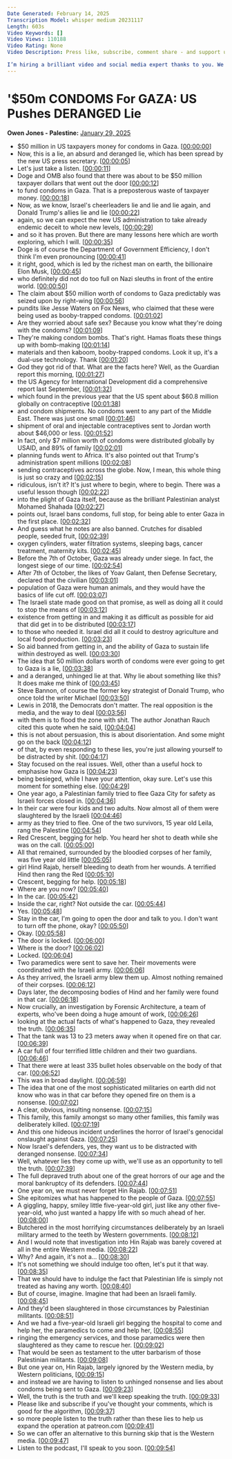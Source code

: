 ```yaml
---
Date Generated: February 14, 2025
Transcription Model: whisper medium 20231117
Length: 603s
Video Keywords: []
Video Views: 110188
Video Rating: None
Video Description: Press like, subscribe, comment share - and support us as we expand our challenge to our broken media here: https://www.patreon.com/owenjones84 

I’m hiring a brilliant video and social media expert thanks to you. We're doing new content on Instagram and TikTok to reach new bigger audiences with vital messages, like this: https://www.instagram.com/p/DE2safONK4z/ and https://www.instagram.com/p/DE4pheftCwt/
---
```


# '$50m CONDOMS For GAZA: US Pushes DERANGED Lie
**Owen Jones - Palestine:** [January 29, 2025](https://www.youtube.com/watch?v=TByKRymfiso)
*  $50 million in US taxpayers money for condoms in Gaza. [[00:00:00](https://www.youtube.com/watch?v=TByKRymfiso&t=0.0s)]
*  Now, this is a lie, an absurd and deranged lie, which has been spread by the new US press secretary. [[00:00:05](https://www.youtube.com/watch?v=TByKRymfiso&t=5.12s)]
*  Let's just take a listen. [[00:00:11](https://www.youtube.com/watch?v=TByKRymfiso&t=11.44s)]
*  Doge and OMB also found that there was about to be $50 million taxpayer dollars that went out the door [[00:00:12](https://www.youtube.com/watch?v=TByKRymfiso&t=12.48s)]
*  to fund condoms in Gaza. That is a preposterous waste of taxpayer money. [[00:00:18](https://www.youtube.com/watch?v=TByKRymfiso&t=18.080000000000002s)]
*  Now, as we know, Israel's cheerleaders lie and lie and lie again, and Donald Trump's allies lie and lie [[00:00:22](https://www.youtube.com/watch?v=TByKRymfiso&t=22.88s)]
*  again, so we can expect the new US administration to take already endemic deceit to whole new levels, [[00:00:29](https://www.youtube.com/watch?v=TByKRymfiso&t=29.44s)]
*  and so it has proven. But there are many lessons here which are worth exploring, which I will. [[00:00:35](https://www.youtube.com/watch?v=TByKRymfiso&t=35.68s)]
*  Doge is of course the Department of Government Efficiency, I don't think I'm even pronouncing [[00:00:41](https://www.youtube.com/watch?v=TByKRymfiso&t=41.04s)]
*  it right, good, which is led by the richest man on earth, the billionaire Elon Musk, [[00:00:45](https://www.youtube.com/watch?v=TByKRymfiso&t=45.6s)]
*  who definitely did not do too full on Nazi sleuths in front of the entire world. [[00:00:50](https://www.youtube.com/watch?v=TByKRymfiso&t=50.96s)]
*  The claim about $50 million worth of condoms to Gaza predictably was seized upon by right-wing [[00:00:56](https://www.youtube.com/watch?v=TByKRymfiso&t=56.24s)]
*  pundits like Jesse Waters on Fox News, who claimed that these were being used as booby-trapped condoms. [[00:01:02](https://www.youtube.com/watch?v=TByKRymfiso&t=62.4s)]
*  Are they worried about safe sex? Because you know what they're doing with the condoms? [[00:01:09](https://www.youtube.com/watch?v=TByKRymfiso&t=69.92s)]
*  They're making condom bombs. That's right. Hamas floats these things up with bomb-making [[00:01:14](https://www.youtube.com/watch?v=TByKRymfiso&t=74.16s)]
*  materials and then kaboom, booby-trapped condoms. Look it up, it's a dual-use technology. Thank [[00:01:20](https://www.youtube.com/watch?v=TByKRymfiso&t=80.72s)]
*  God they got rid of that. What are the facts here? Well, as the Guardian report this morning, [[00:01:27](https://www.youtube.com/watch?v=TByKRymfiso&t=87.44s)]
*  the US Agency for International Development did a comprehensive report last September, [[00:01:32](https://www.youtube.com/watch?v=TByKRymfiso&t=92.72s)]
*  which found in the previous year that the US spent about $60.8 million globally on contraceptive [[00:01:38](https://www.youtube.com/watch?v=TByKRymfiso&t=98.8s)]
*  and condom shipments. No condoms went to any part of the Middle East. There was just one small [[00:01:46](https://www.youtube.com/watch?v=TByKRymfiso&t=106.96s)]
*  shipment of oral and injectable contraceptives sent to Jordan worth about $46,000 or less. [[00:01:52](https://www.youtube.com/watch?v=TByKRymfiso&t=112.96s)]
*  In fact, only $7 million worth of condoms were distributed globally by USAID, and 89% of family [[00:02:01](https://www.youtube.com/watch?v=TByKRymfiso&t=121.67999999999999s)]
*  planning funds went to Africa. It's also pointed out that Trump's administration spent millions [[00:02:08](https://www.youtube.com/watch?v=TByKRymfiso&t=128.95999999999998s)]
*  sending contraceptives across the globe. Now, I mean, this whole thing is just so crazy and [[00:02:15](https://www.youtube.com/watch?v=TByKRymfiso&t=135.92s)]
*  ridiculous, isn't it? It's just where to begin, where to begin. There was a useful lesson though [[00:02:22](https://www.youtube.com/watch?v=TByKRymfiso&t=142.48s)]
*  into the plight of Gaza itself, because as the brilliant Palestinian analyst Mohamed Shahada [[00:02:27](https://www.youtube.com/watch?v=TByKRymfiso&t=147.44s)]
*  points out, Israel bans condoms, full stop, for being able to enter Gaza in the first place. [[00:02:32](https://www.youtube.com/watch?v=TByKRymfiso&t=152.79999999999998s)]
*  And guess what he notes are also banned. Crutches for disabled people, seeded fruit, [[00:02:39](https://www.youtube.com/watch?v=TByKRymfiso&t=159.44s)]
*  oxygen cylinders, water filtration systems, sleeping bags, cancer treatment, maternity kits. [[00:02:45](https://www.youtube.com/watch?v=TByKRymfiso&t=165.92000000000002s)]
*  Before the 7th of October, Gaza was already under siege. In fact, the longest siege of our time. [[00:02:54](https://www.youtube.com/watch?v=TByKRymfiso&t=174.88000000000002s)]
*  After 7th of October, the likes of Yoav Galant, then Defense Secretary, declared that the civilian [[00:03:01](https://www.youtube.com/watch?v=TByKRymfiso&t=181.68s)]
*  population of Gaza were human animals, and they would have the basics of life cut off. [[00:03:07](https://www.youtube.com/watch?v=TByKRymfiso&t=187.04s)]
*  The Israeli state made good on that promise, as well as doing all it could to stop the means of [[00:03:12](https://www.youtube.com/watch?v=TByKRymfiso&t=192.32s)]
*  existence from getting in and making it as difficult as possible for aid that did get in to be distributed [[00:03:17](https://www.youtube.com/watch?v=TByKRymfiso&t=197.6s)]
*  to those who needed it. Israel did all it could to destroy agriculture and local food production. [[00:03:23](https://www.youtube.com/watch?v=TByKRymfiso&t=203.28s)]
*  So aid banned from getting in, and the ability of Gaza to sustain life within destroyed as well. [[00:03:30](https://www.youtube.com/watch?v=TByKRymfiso&t=210.88000000000002s)]
*  The idea that 50 million dollars worth of condoms were ever going to get to Gaza is a lie, [[00:03:38](https://www.youtube.com/watch?v=TByKRymfiso&t=218.8s)]
*  and a deranged, unhinged lie at that. Why lie about something like this? It does make me think of [[00:03:45](https://www.youtube.com/watch?v=TByKRymfiso&t=225.28s)]
*  Steve Bannon, of course the former key strategist of Donald Trump, who once told the writer Michael [[00:03:50](https://www.youtube.com/watch?v=TByKRymfiso&t=230.8s)]
*  Lewis in 2018, the Democrats don't matter. The real opposition is the media, and the way to deal [[00:03:56](https://www.youtube.com/watch?v=TByKRymfiso&t=236.72s)]
*  with them is to flood the zone with shit. The author Jonathan Rauch cited this quote when he said, [[00:04:04](https://www.youtube.com/watch?v=TByKRymfiso&t=244.4s)]
*  this is not about persuasion, this is about disorientation. And some might go on the back [[00:04:12](https://www.youtube.com/watch?v=TByKRymfiso&t=252.32s)]
*  of that, by even responding to these lies, you're just allowing yourself to be distracted by shit. [[00:04:17](https://www.youtube.com/watch?v=TByKRymfiso&t=257.92s)]
*  Stay focused on the real issues. Well, other than a useful hock to emphasise how Gaza is [[00:04:23](https://www.youtube.com/watch?v=TByKRymfiso&t=263.28s)]
*  being besieged, while I have your attention, okay sure. Let's use this moment for something else. [[00:04:29](https://www.youtube.com/watch?v=TByKRymfiso&t=269.03999999999996s)]
*  One year ago, a Palestinian family tried to flee Gaza City for safety as Israeli forces closed in. [[00:04:36](https://www.youtube.com/watch?v=TByKRymfiso&t=276.55999999999995s)]
*  In their car were four kids and two adults. Now almost all of them were slaughtered by the Israeli [[00:04:46](https://www.youtube.com/watch?v=TByKRymfiso&t=286.88s)]
*  army as they tried to flee. One of the two survivors, 15 year old Leila, rang the Palestine [[00:04:54](https://www.youtube.com/watch?v=TByKRymfiso&t=294.56s)]
*  Red Crescent, begging for help. You heard her shot to death while she was on the call. [[00:05:00](https://www.youtube.com/watch?v=TByKRymfiso&t=300.4s)]
*  All that remained, surrounded by the bloodied corpses of her family, was five year old little [[00:05:05](https://www.youtube.com/watch?v=TByKRymfiso&t=305.44s)]
*  girl Hind Rajab, herself bleeding to death from her wounds. A terrified Hind then rang the Red [[00:05:10](https://www.youtube.com/watch?v=TByKRymfiso&t=310.4s)]
*  Crescent, begging for help. [[00:05:18](https://www.youtube.com/watch?v=TByKRymfiso&t=318.32s)]
*  Where are you now? [[00:05:40](https://www.youtube.com/watch?v=TByKRymfiso&t=340.4s)]
*  In the car. [[00:05:42](https://www.youtube.com/watch?v=TByKRymfiso&t=342.4s)]
*  Inside the car, right? Not outside the car. [[00:05:44](https://www.youtube.com/watch?v=TByKRymfiso&t=344.4s)]
*  Yes. [[00:05:48](https://www.youtube.com/watch?v=TByKRymfiso&t=348.4s)]
*  Stay in the car, I'm going to open the door and talk to you. I don't want to turn off the phone, okay? [[00:05:50](https://www.youtube.com/watch?v=TByKRymfiso&t=350.4s)]
*  Okay. [[00:05:58](https://www.youtube.com/watch?v=TByKRymfiso&t=358.4s)]
*  The door is locked. [[00:06:00](https://www.youtube.com/watch?v=TByKRymfiso&t=360.4s)]
*  Where is the door? [[00:06:02](https://www.youtube.com/watch?v=TByKRymfiso&t=362.4s)]
*  Locked. [[00:06:04](https://www.youtube.com/watch?v=TByKRymfiso&t=364.4s)]
*  Two paramedics were sent to save her. Their movements were coordinated with the Israeli army. [[00:06:06](https://www.youtube.com/watch?v=TByKRymfiso&t=366.4s)]
*  As they arrived, the Israeli army blew them up. Almost nothing remained of their corpses. [[00:06:12](https://www.youtube.com/watch?v=TByKRymfiso&t=372.4s)]
*  Days later, the decomposing bodies of Hind and her family were found in that car. [[00:06:18](https://www.youtube.com/watch?v=TByKRymfiso&t=378.4s)]
*  Now crucially, an investigation by Forensic Architecture, a team of experts, who've been doing a huge amount of work, [[00:06:26](https://www.youtube.com/watch?v=TByKRymfiso&t=386.4s)]
*  looking at the actual facts of what's happened to Gaza, they revealed the truth. [[00:06:35](https://www.youtube.com/watch?v=TByKRymfiso&t=395.4s)]
*  That the tank was 13 to 23 meters away when it opened fire on that car. [[00:06:39](https://www.youtube.com/watch?v=TByKRymfiso&t=399.4s)]
*  A car full of four terrified little children and their two guardians. [[00:06:46](https://www.youtube.com/watch?v=TByKRymfiso&t=406.4s)]
*  That there were at least 335 bullet holes observable on the body of that car. [[00:06:52](https://www.youtube.com/watch?v=TByKRymfiso&t=412.4s)]
*  This was in broad daylight. [[00:06:59](https://www.youtube.com/watch?v=TByKRymfiso&t=419.4s)]
*  The idea that one of the most sophisticated militaries on earth did not know who was in that car before they opened fire on them is a nonsense. [[00:07:02](https://www.youtube.com/watch?v=TByKRymfiso&t=422.4s)]
*  A clear, obvious, insulting nonsense. [[00:07:15](https://www.youtube.com/watch?v=TByKRymfiso&t=435.4s)]
*  This family, this family amongst so many other families, this family was deliberately killed. [[00:07:19](https://www.youtube.com/watch?v=TByKRymfiso&t=439.4s)]
*  And this one hideous incident underlines the horror of Israel's genocidal onslaught against Gaza. [[00:07:25](https://www.youtube.com/watch?v=TByKRymfiso&t=445.4s)]
*  Now Israel's defenders, yes, they want us to be distracted with deranged nonsense. [[00:07:34](https://www.youtube.com/watch?v=TByKRymfiso&t=454.4s)]
*  Well, whatever lies they come up with, we'll use as an opportunity to tell the truth. [[00:07:39](https://www.youtube.com/watch?v=TByKRymfiso&t=459.4s)]
*  The full depraved truth about one of the great horrors of our age and the moral bankruptcy of its defenders. [[00:07:44](https://www.youtube.com/watch?v=TByKRymfiso&t=464.4s)]
*  One year on, we must never forget Hin Rajab. [[00:07:51](https://www.youtube.com/watch?v=TByKRymfiso&t=471.4s)]
*  She epitomizes what has happened to the people of Gaza. [[00:07:55](https://www.youtube.com/watch?v=TByKRymfiso&t=475.4s)]
*  A giggling, happy, smiley little five-year-old girl, just like any other five-year-old, who just wanted a happy life with so much ahead of her. [[00:08:00](https://www.youtube.com/watch?v=TByKRymfiso&t=480.4s)]
*  Butchered in the most horrifying circumstances deliberately by an Israeli military armed to the teeth by Western governments. [[00:08:12](https://www.youtube.com/watch?v=TByKRymfiso&t=492.4s)]
*  And I would note that investigation into Hin Rajab was barely covered at all in the entire Western media. [[00:08:22](https://www.youtube.com/watch?v=TByKRymfiso&t=502.4s)]
*  Why? And again, it's not a... [[00:08:30](https://www.youtube.com/watch?v=TByKRymfiso&t=510.4s)]
*  It's not something we should indulge too often, let's put it that way. [[00:08:35](https://www.youtube.com/watch?v=TByKRymfiso&t=515.4s)]
*  That we should have to indulge the fact that Palestinian life is simply not treated as having any worth. [[00:08:40](https://www.youtube.com/watch?v=TByKRymfiso&t=520.4s)]
*  But of course, imagine. Imagine that had been an Israeli family. [[00:08:45](https://www.youtube.com/watch?v=TByKRymfiso&t=525.4s)]
*  And they'd been slaughtered in those circumstances by Palestinian militants. [[00:08:51](https://www.youtube.com/watch?v=TByKRymfiso&t=531.4s)]
*  And we had a five-year-old Israeli girl begging the hospital to come and help her, the paramedics to come and help her, [[00:08:55](https://www.youtube.com/watch?v=TByKRymfiso&t=535.4s)]
*  ringing the emergency services, and those paramedics were then slaughtered as they came to rescue her. [[00:09:02](https://www.youtube.com/watch?v=TByKRymfiso&t=542.4s)]
*  That would be seen as testament to the utter barbarism of those Palestinian militants. [[00:09:08](https://www.youtube.com/watch?v=TByKRymfiso&t=548.4s)]
*  But one year on, Hin Rajab, largely ignored by the Western media, by Western politicians, [[00:09:15](https://www.youtube.com/watch?v=TByKRymfiso&t=555.4s)]
*  and instead we are having to listen to unhinged nonsense and lies about condoms being sent to Gaza. [[00:09:23](https://www.youtube.com/watch?v=TByKRymfiso&t=563.4s)]
*  Well, the truth is the truth and we'll keep speaking the truth. [[00:09:33](https://www.youtube.com/watch?v=TByKRymfiso&t=573.4s)]
*  Please like and subscribe if you've thought your comments, which is good for the algorithm, [[00:09:37](https://www.youtube.com/watch?v=TByKRymfiso&t=577.4s)]
*  so more people listen to the truth rather than these lies to help us expand the operation at patreon.com [[00:09:41](https://www.youtube.com/watch?v=TByKRymfiso&t=581.4s)]
*  So we can offer an alternative to this burning skip that is the Western media. [[00:09:47](https://www.youtube.com/watch?v=TByKRymfiso&t=587.4s)]
*  Listen to the podcast, I'll speak to you soon. [[00:09:54](https://www.youtube.com/watch?v=TByKRymfiso&t=594.4s)]
